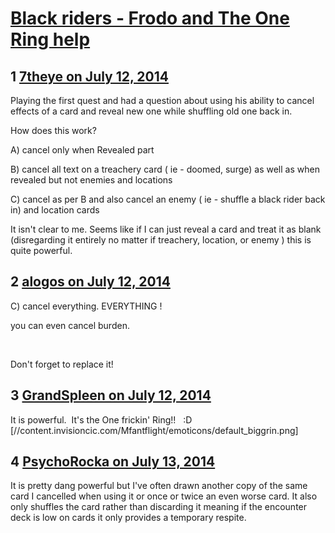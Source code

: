 # [Black riders - Frodo and The One Ring help](https://community.fantasyflightgames.com/topic/110708-black-riders-frodo-and-the-one-ring-help/)

## 1 [7theye on July 12, 2014](https://community.fantasyflightgames.com/topic/110708-black-riders-frodo-and-the-one-ring-help/?do=findComment&comment=1152723)

Playing the first quest and had a question about using his ability to cancel effects of a card and reveal new one while shuffling old one back in.

How does this work?

A) cancel only when Revealed part

B) cancel all text on a treachery card ( ie - doomed, surge) as well as when revealed but not enemies and locations

C) cancel as per B and also cancel an enemy ( ie - shuffle a black rider back in) and location cards

It isn't clear to me. Seems like if I can just reveal a card and treat it as blank (disregarding it entirely no matter if treachery, location, or enemy ) this is quite powerful.

## 2 [alogos on July 12, 2014](https://community.fantasyflightgames.com/topic/110708-black-riders-frodo-and-the-one-ring-help/?do=findComment&comment=1152790)

C) cancel everything. EVERYTHING ! 

you can even cancel burden.

 

Don't forget to replace it!

## 3 [GrandSpleen on July 12, 2014](https://community.fantasyflightgames.com/topic/110708-black-riders-frodo-and-the-one-ring-help/?do=findComment&comment=1152850)

It is powerful.  It's the One frickin' Ring!!   :D [//content.invisioncic.com/Mfantflight/emoticons/default_biggrin.png]

## 4 [PsychoRocka on July 13, 2014](https://community.fantasyflightgames.com/topic/110708-black-riders-frodo-and-the-one-ring-help/?do=findComment&comment=1153210)

It is pretty dang powerful but I've often drawn another copy of the same card I cancelled when using it or once or twice an even worse card. It also only shuffles the card rather than discarding it meaning if the encounter deck is low on cards it only provides a temporary respite.

